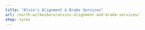 ```yaml
---
title: "Alvin's Alignment & Brake Services"
url: /north-wilkesboro/alvins-alignment-and-brake-services/
shop: tyres
---
```

